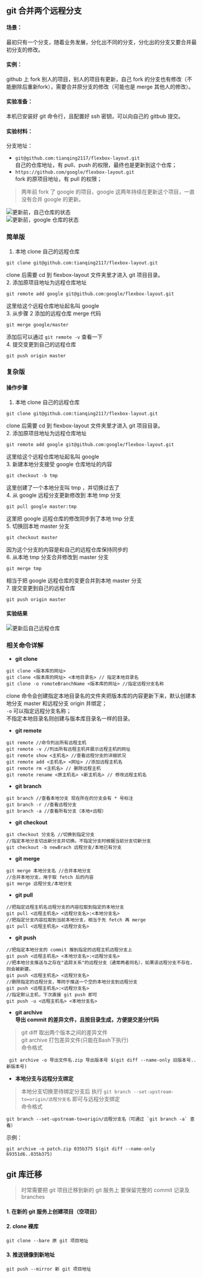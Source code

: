 ## git 合并两个远程分支
#### 场景：
最初只有一个分支，随着业务发展，分化出不同的分支，分化出的分支又要合并最初分支的修改。

#### 实例：
github 上 fork 别人的项目，别人的项目有更新，自己 fork 的分支也有修改（不能删除后重新fork），需要合并原分支的修改（可能也是 merge 其他人的修改）。

#### 实验准备：
本机已安装好 git 命令行，且配置好 ssh 密钥，可以向自己的 gitbub 提交。

#### 实验材料：
分支地址：       

- `git@github.com:tianqing2117/flexbox-layout.git`  
自己的仓库地址，有 pull、push 的权限，最终也是更新到这个仓库；
- `https://github.com/google/flexbox-layout.git`        
fork 的原项目地址，有 pull 的权限；        

> 两年前 fork 了 google 的项目，google 这两年持续在更新这个项目，一直没有合并 google 的更新。          

![更新前，自己仓库的状态][1]
<br/>
![更新前，google 仓库的状态][2]

### 简单版
1. 本地 clone 自己的远程仓库
```
git clone git@github.com:tianqing2117/flexbox-layout.git
```
clone 后需要 cd 到 flexbox-layout 文件夹里才进入 git 项目目录。             
2. 添加原项目地址为远程仓库地址
```
git remote add google git@github.com:google/flexbox-layout.git
```
这里给这个远程仓库地址起名叫 google       
3. 从步骤 2 添加的远程仓库 merge 代码
```
git merge google/master
```
添加后可以通过 `git remote -v` 查看一下    
4. 提交变更到自己的远程仓库
```
git push origin master
```

### 复杂版
#### 操作步骤
1. 本地 clone 自己的远程仓库
```
git clone git@github.com:tianqing2117/flexbox-layout.git
```
clone 后需要 cd 到 flexbox-layout 文件夹里才进入 git 项目目录。             
2. 添加原项目地址为远程仓库地址
```
git remote add google git@github.com:google/flexbox-layout.git
```
这里给这个远程仓库地址起名叫 google           
3. 新建本地分支接受 google 仓库地址的内容
```
git checkout -b tmp
```
这里创建了一个本地分支叫 tmp ，并切换过去了            
4. 从 google 远程分支更新修改到 本地 tmp 分支 
```
git pull google master:tmp
```
这里把 google 远程仓库的修改同步到了本地 tmp 分支         
5. 切换回本地 master 分支 
```
git checkout master
```
因为这个分支的内容是和自己的远程仓库保持同步的         
6. 从本地 tmp 分支合并修改到 master 分支
```
git merge tmp
```
相当于把 google 远程仓库的变更合并到本地 master 分支          
7. 提交变更到自己的远程仓库
```
git push origin master
```

#### 实验结果

![更新后自己远程仓库][3]

### 相关命令详解
- **git clone**     
```
git clone <版本库的网址> 
git clone <版本库的网址> <本地目录名> // 指定本地目录名
git clone -o romoteBranchName <版本库的网址> //指定远程分支名称
```
clone 命令会创建指定本地目录名的文件夹把版本库的内容更新下来，默认创建本地分支 master 和远程分支 origin 并绑定；     
`-o` 可以指定远程分支名称；         
不指定本地目录名则创建与版本库目录名一样的目录。       

- **git remote**        
```
git remote //命令列出所有远程主机
git remote -v //列出所有远程主机并展示远程主机的网址
git remote show <主机名> //查看远程分支的详细状况
git remote add <主机名> <网址> //添加远程主机名
git remote rm <主机名> // 删除远程主机
git remote rename <原主机名> <新主机名> // 修改远程主机名
```

- **git branch**
```
git branch //查看本地分支 现在所在的分支会有 * 号标注
git branch -r //查看远程分支
git branch -a //查看所有分支（本地+远程）
```
- **git checkout**
```
git checkout 分支名 //切换到指定分支
//指定本地分支切出新分支并切换。不指定分支时根据当前分支切新分支
git checkout -b newBrach 远程分支/本地已有分支 
```
- **git merge**
```
git merge 本地分支名 //合并本地分支
//合并本地分支，用于取 fetch 后的内容
git merge 远程分支/本地分支 
```
- **git pull**
```
//把指定远程主机名远程分支的内容拉取到指定的本地分支
git pull <远程主机名> <远程分支名>:<本地分支名>
//把指定分支内容拉取到当前本地分支，相当于先 fetch 再 merge
git pull <远程主机名> <远程分支名> 
```
- **git push**
```
//把指定本地分支的 commit 推到指定的远程主机远程分支上
git push <远程主机名> <本地分支名>:<远程分支名>
//把本地分支推送与之存在"追踪关系"的远程分支（通常两者同名），如果该远程分支不存在，则会被新建。
git push <远程主机名> <远程分支名> 
//删除指定的远程分支，等同于推送一个空的本地分支到远程分支
git push <远程主机名>:<远程分支名>
//指定默认主机，下次直接 git push 即可
git push -u <远程主机名> <本地分支名>
```
    
- **git archive**        
**导出 commit 的差异文件，且按目录生成，方便提交差分代码**   
> git diff 取出两个版本之间的差异文件            
> git archive 打包差异文件(只能在Bash下执行)        
命令格式

```
 git archive -o 导出文件名.zip 导出版本号 $(git diff --name-only 旧版本号..新版本号)
```

- **本地分支与远程分支绑定**    
> 本地分支切换至待绑定分支后 执行 `git branch --set-upstream-to=origin/远程分支名` 即可与远程分支绑定        
命令格式
```
git branch --set-upstream-to=origin/远程分支名（可通过 `git branch -a` 查看）
```

示例：

```
git archive -o patch.zip 035b375 $(git diff --name-only 69351d6..035b375)
```

## git 库迁移

> 时常需要把 git 项目迁移到新的 git 服务上
> 要保留完整的 commit 记录及 branches

#### 1. 在新的 git 服务上创建项目（空项目）
#### 2. clone 裸库
```
git clone --bare 原 git 项目地址
```
#### 3. 推送镜像到新地址
```
git push --mirror 新 git 项目地址
```




[1]:https://raw.githubusercontent.com/tianqing2117/DailyProgress/master/image/git/mine-before.png
[2]: https://raw.githubusercontent.com/tianqing2117/DailyProgress/master/image/git/google.png
[3]: https://raw.githubusercontent.com/tianqing2117/DailyProgress/master/image/git/mine-after.png